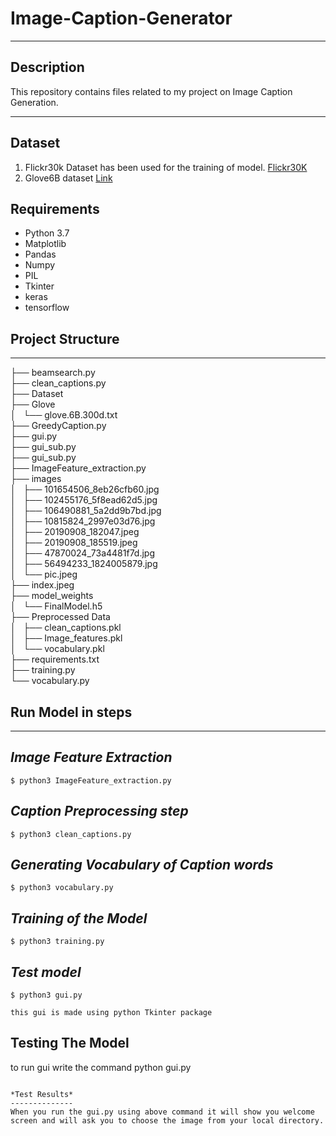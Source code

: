 # Image-Caption-Generator


----
## Description
This repository contains files related to my project on Image Caption Generation.

----
## Dataset
1. Flickr30k Dataset has been used for the training of model.
   [Flickr30K](https://www.kaggle.com/hsankesara/flickr-image-dataset)
2. Glove6B dataset [Link](https://drive.google.com/open?id=1GI5sWeCxgJEgToeVmakL69oDlXowXGU4)

## Requirements
* Python 3.7
* Matplotlib
* Pandas
* Numpy
* PIL 
* Tkinter
* keras
* tensorflow

## Project Structure
----
   ├── beamsearch.py <br>
   ├── clean_captions.py<br>
   ├── Dataset<br>
   ├── Glove<br>
   │   └── glove.6B.300d.txt<br>
   ├── GreedyCaption.py<br>
   ├── gui.py<br>
   ├── gui_sub.py<br>
   ├── gui_sub.py<br>
   ├── ImageFeature_extraction.py<br>
   ├── images<br>
   │   ├── 101654506_8eb26cfb60.jpg<br>
   │   ├── 102455176_5f8ead62d5.jpg<br>
   │   ├── 106490881_5a2dd9b7bd.jpg<br>
   │   ├── 10815824_2997e03d76.jpg<br>
   │   ├── 20190908_182047.jpeg<br>
   │   ├── 20190908_185519.jpeg<br>
   │   ├── 47870024_73a4481f7d.jpg<br>
   │   ├── 56494233_1824005879.jpg<br>
   │   └── pic.jpeg<br>
   ├── index.jpeg<br>
   ├── model_weights<br>
   │   └── FinalModel.h5<br>
   ├── Preprocessed Data<br>
   │   ├── clean_captions.pkl<br>
   │   ├── Image_features.pkl<br>
   │   └── vocabulary.pkl<br>
   ├── requirements.txt<br>
   ├── training.py<br>
   └── vocabulary.py<br>


## Run Model in steps
---
*Image Feature Extraction*
--------------------------
```
$ python3 ImageFeature_extraction.py
```
*Caption Preprocessing step*
--------------------------
```
$ python3 clean_captions.py
```
*Generating Vocabulary of Caption words*
--------------------------
```
$ python3 vocabulary.py
```
*Training of the Model*
--------------------------
```
$ python3 training.py
```
*Test model*
--------------------------
```
$ python3 gui.py

this gui is made using python Tkinter package 
```

## Testing The Model
 
to run gui write the command python gui.py
```

*Test Results*
--------------
When you run the gui.py using above command it will show you welcome screen and will ask you to choose the image from your local directory. 



